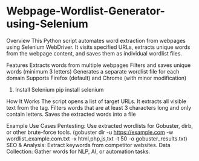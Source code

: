 # Webpage-Wordlist-Generator-using-Selenium
Overview
This Python script automates word extraction from webpages using Selenium WebDriver. It visits specified URLs, extracts unique words from the webpage content, and saves them as individual wordlist files.

Features
Extracts words from multiple webpages
Filters and saves unique words (minimum 3 letters)
Generates a separate wordlist file for each domain
Supports Firefox (default) and Chrome (with minor modification)

1. Install Selenium
pip install selenium

How It Works
The script opens a list of target URLs.
It extracts all visible text from the <body> tag.
Filters words that are at least 3 characters long and only contain letters.
Saves the extracted words into a file

Example Use Cases
Pentesting: Use extracted wordlists for Gobuster, dirb, or other brute-force tools. (gobuster dir -u https://example.com -w wordlist_example.com.txt -x html,php,js,txt -t 50 -o gobuster_results.txt)
SEO & Analysis: Extract keywords from competitor websites.
Data Collection: Gather words for NLP, AI, or automation tasks.
